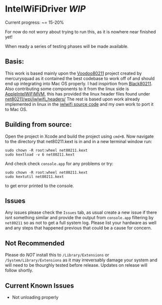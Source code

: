 # IntelWiFiDriver *WIP*
Current progress: ~= 15-20%

For now do not worry about trying to run this, as it is nowhere near finished yet!

When ready a series of testing phases will be made available.

## Basis:
This work is based mainly upon the [Voodoo80211](https://github.com/mercurysquad/Voodoo80211) project created by mercurysquad as it contained the best codebase to work off of and should end up integrating into Mac OS properly.
I had inspirtion from [Black80211](https://github.com/rpeshkov/black80211).
Also contributing some components to it from the linux side is [AppleIntelWiFiMVM](https://github.com/ammulder/AppleIntelWiFiMVM), this has provided the linux header files found under [net80211/wpi/iwlwifi_headers/](net80211/wpi/iwlwifi_headers)
The rest is based upon work already implemented in linux in the [iwlwifi source code](https://git.kernel.org/pub/scm/linux/kernel/git/iwlwifi/iwlwifi-fixes.git) and my own work to port it to Mac OS.

## Building from source:
Open the project in Xcode and build the project using `cmd+B`.
Now navigate to the directory that net80211.kext is in and in a new terminal window run:
```
sudo chown -R root:wheel net80211.kext
sudo kextload -v 6 net80211.kext
```
And check check `console.app` for any problems
or try:
```
sudo chown -R root:wheel net80211.kext
sudo kextutil net80211.kext
```
to get error printed to the console.

## Issues
Any issues please check the `Issues` tab, as usual create a new issue if there isnt something similar and provide the output from `console.app` filtering by `net80211` so as not to get a full system log.
Please list your hardware as well and any steps that happened previous that could be a cause for concern.

## Not Recommended
Please do *NOT* install this to `/Library/Extensions` or `/System/Library/Extensions` as it may irreversably damage your system and will need to be thourghly tested before release.
Updates on release will follow shortly.

## Current Known Issues
* Not unloading properly
